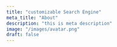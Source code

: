 ```yaml
---
title: "customizable Search Engine"
meta_title: "About"
description: "this is meta description"
image: "/images/avatar.png"
draft: false
---
```



